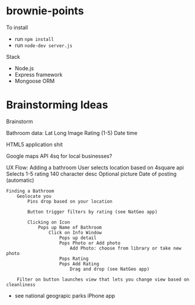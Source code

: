 brownie-points
==============

To install
- run `npm install`
- run `node-dev server.js`

Stack
- Node.js
- Express framework
- Mongoose ORM


Brainstorming Ideas
===================
Brainstorm

Bathroom data:
    Lat
    Long
    Image
    Rating (1-5)
    Date time

HTML5 application shit

Google maps API
4sq for local businesses?

UX Flow:
    Adding a bathroom
        User selects location based on 4square api
        Selects 1-5 rating
        140 character desc
        Optional picture
        Date of posting (automatic)
    
    Finding a Bathroom
        Geolocate you
            Pins drop based on your location
            
            Button trigger filters by rating (see NatGeo app)
            
            Clicking on Icon
                Pops up Name of Bathroom
                    Click on Info Window
                        Pops up detail
                        Pops Photo or Add photo
                            Add Photo: choose from library or take new photo
                        Pops Rating
                        Pops Add Rating
                            Drag and drop (see NatGeo app)
            
        Filter on button launches view that lets you change view based on cleanliness



* see national geograpic parks iPhone app
